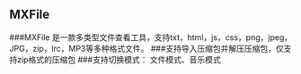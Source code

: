 ## MXFile

###MXFile 是一款多类型文件查看工具，支持txt，html，js，css，png，jpeg，JPG，zip，lrc，MP3等多种格式文件。
###支持导入压缩包并解压压缩包，仅支持zip格式的压缩包
###支持切换模式： 文件模式、音乐模式

